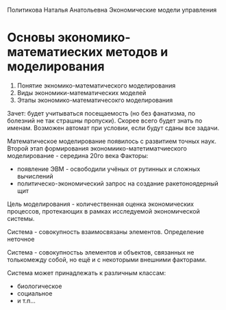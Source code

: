 Политикова Наталья Анатольевна
Экономические модели управления

# Основы экономико-математиеских методов и моделирования 
1. Понятие экномико-математического моделирования
2. Виды экономики-математических моделей
3. Этапы экономико-математичесокго моделирования

Зачет: будет учитываться посещаемость (но без фанатизма, по болезний не так страшны пропуски). Скорее всего будет знать по именам.
Возможен автомат при условии, если будут сданы все задачи.

Математическое моделирование появилось с развитием точных наук.
Второй этап формирования экономиико-матетиматчиеского моделирование - середина 20го века 
Факторы:
- появление ЭВМ - освободили учёных от рутинных и сложных вычислений
- политическо-экономический запрос на создание ракетоноядерный щит

Цель моделирования - количественная оценка экономических процессов, протекающих в рамках исследуемой экономической системы.

Система - совокупность взаимосвязаны элементов.
Определение неточное

Система - совокупностьь элементов и объектов, связанных не толькомежду собой, но ещё и с некоторыми внешними факторами.

Система может принадлежать к различным классам:
- биологическое
- социальное
- и т.п...

